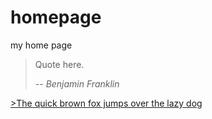 # homepage
my home page


> Quote here.
>
> -- <cite>Benjamin Franklin</cite>


[>The quick brown fox jumps over the lazy dog](https://en.wikipedia.org/wiki/The_quick_brown_fox_jumps_over_the_lazy_dog)

